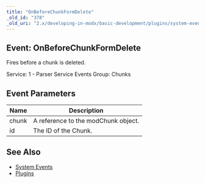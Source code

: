 ```yaml
---
title: "OnBeforeChunkFormDelete"
_old_id: "378"
_old_uri: "2.x/developing-in-modx/basic-development/plugins/system-events/onbeforechunkformdelete"
---
```


## Event: OnBeforeChunkFormDelete

Fires before a chunk is deleted.

Service: 1 - Parser Service Events 
Group: Chunks

## Event Parameters

| Name | Description |
|------|-------------|
| chunk | A reference to the modChunk object. |
| id | The ID of the Chunk. |
## See Also

- [System Events](developing-in-modx/basic-development/plugins/system-events "System Events")
- [Plugins](developing-in-modx/basic-development/plugins "Plugins")